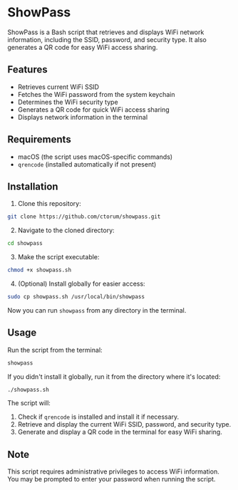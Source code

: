 # ShowPass

ShowPass is a Bash script that retrieves and displays WiFi network information, including the SSID, password, and security type. It also generates a QR code for easy WiFi access sharing.

## Features

- Retrieves current WiFi SSID
- Fetches the WiFi password from the system keychain
- Determines the WiFi security type
- Generates a QR code for quick WiFi access sharing
- Displays network information in the terminal

## Requirements

- macOS (the script uses macOS-specific commands)
- `qrencode` (installed automatically if not present)

## Installation

1. Clone this repository:

```bash
git clone https://github.com/ctorum/showpass.git
```

2. Navigate to the cloned directory:

```bash
cd showpass
```

3. Make the script executable:

```bash
chmod +x showpass.sh
```

4. (Optional) Install globally for easier access:

```bash
sudo cp showpass.sh /usr/local/bin/showpass
```

Now you can run `showpass` from any directory in the terminal.

## Usage

Run the script from the terminal:

```bash
showpass
```

If you didn't install it globally, run it from the directory where it's located:

```bash
./showpass.sh
```

The script will:

1. Check if `qrencode` is installed and install it if necessary.
2. Retrieve and display the current WiFi SSID, password, and security type.
3. Generate and display a QR code in the terminal for easy WiFi sharing.

## Note

This script requires administrative privileges to access WiFi information. You may be prompted to enter your password when running the script.

<!-- ## License

[Insert your chosen license here]

## Contributing

[Insert contribution guidelines here]

## Support

[Insert support information here] -->
